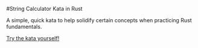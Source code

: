 #String Calculator Kata in Rust

A simple, quick kata to help solidify certain concepts when practicing Rust fundamentals.

[Try the kata yourself!](https://www.codurance.com/katalyst/string-calculator)

